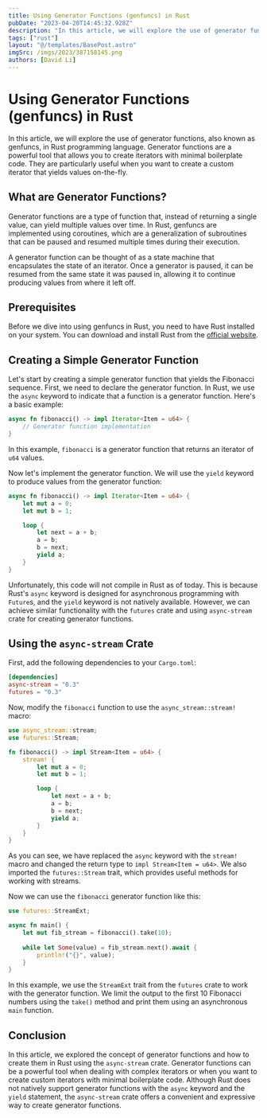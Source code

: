 ```yaml
---
title: Using Generator Functions (genfuncs) in Rust
pubDate: "2023-04-20T14:45:32.928Z"
description: "In this article, we will explore the use of generator functions, also known as genfuncs, in Rust programming language."
tags: ["rust"]
layout: "@/templates/BasePost.astro"
imgSrc: /imgs/2023/387158145.png
authors: [David Li]
---
```

# Using Generator Functions (genfuncs) in Rust

In this article, we will explore the use of generator functions, also known as genfuncs, in Rust programming language. Generator functions are a powerful tool that allows you to create iterators with minimal boilerplate code. They are particularly useful when you want to create a custom iterator that yields values on-the-fly.

## What are Generator Functions?

Generator functions are a type of function that, instead of returning a single value, can yield multiple values over time. In Rust, genfuncs are implemented using coroutines, which are a generalization of subroutines that can be paused and resumed multiple times during their execution.

A generator function can be thought of as a state machine that encapsulates the state of an iterator. Once a generator is paused, it can be resumed from the same state it was paused in, allowing it to continue producing values from where it left off.

## Prerequisites

Before we dive into using genfuncs in Rust, you need to have Rust installed on your system. You can download and install Rust from the [official website](https://www.rust-lang.org/tools/install).

## Creating a Simple Generator Function

Let's start by creating a simple generator function that yields the Fibonacci sequence. First, we need to declare the generator function. In Rust, we use the `async` keyword to indicate that a function is a generator function. Here's a basic example:

```rust
async fn fibonacci() -> impl Iterator<Item = u64> {
    // Generator function implementation
}
```

In this example, `fibonacci` is a generator function that returns an iterator of `u64` values.

Now let's implement the generator function. We will use the `yield` keyword to produce values from the generator function:

```rust
async fn fibonacci() -> impl Iterator<Item = u64> {
    let mut a = 0;
    let mut b = 1;

    loop {
        let next = a + b;
        a = b;
        b = next;
        yield a;
    }
}
```

Unfortunately, this code will not compile in Rust as of today. This is because Rust's `async` keyword is designed for asynchronous programming with `Future`s, and the `yield` keyword is not natively available. However, we can achieve similar functionality with the `futures` crate and using `async-stream` crate for creating generator functions.

## Using the `async-stream` Crate

First, add the following dependencies to your `Cargo.toml`:

```toml
[dependencies]
async-stream = "0.3"
futures = "0.3"
```

Now, modify the `fibonacci` function to use the `async_stream::stream!` macro:

```rust
use async_stream::stream;
use futures::Stream;

fn fibonacci() -> impl Stream<Item = u64> {
    stream! {
        let mut a = 0;
        let mut b = 1;

        loop {
            let next = a + b;
            a = b;
            b = next;
            yield a;
        }
    }
}
```

As you can see, we have replaced the `async` keyword with the `stream!` macro and changed the return type to `impl Stream<Item = u64>`. We also imported the `futures::Stream` trait, which provides useful methods for working with streams.

Now we can use the `fibonacci` generator function like this:

```rust
use futures::StreamExt;

async fn main() {
    let mut fib_stream = fibonacci().take(10);
    
    while let Some(value) = fib_stream.next().await {
        println!("{}", value);
    }
}
```

In this example, we use the `StreamExt` trait from the `futures` crate to work with the generator function. We limit the output to the first 10 Fibonacci numbers using the `take()` method and print them using an asynchronous `main` function.

## Conclusion

In this article, we explored the concept of generator functions and how to create them in Rust using the `async-stream` crate. Generator functions can be a powerful tool when dealing with complex iterators or when you want to create custom iterators with minimal boilerplate code. Although Rust does not natively support generator functions with the `async` keyword and the `yield` statement, the `async-stream` crate offers a convenient and expressive way to create generator functions.
